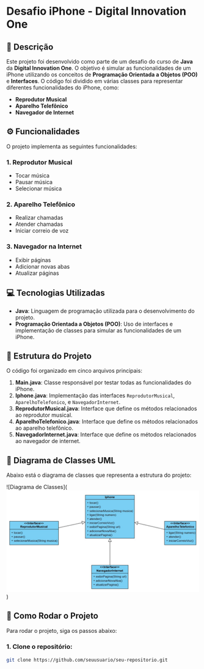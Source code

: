 # Desafio iPhone - Digital Innovation One

## 📜 Descrição

Este projeto foi desenvolvido como parte de um desafio do curso de **Java** da **Digital Innovation One**. O objetivo é simular as funcionalidades de um iPhone utilizando os conceitos de **Programação Orientada a Objetos (POO)** e **Interfaces**. O código foi dividido em várias classes para representar diferentes funcionalidades do iPhone, como:

- **Reprodutor Musical**
- **Aparelho Telefônico**
- **Navegador de Internet**

## ⚙️ Funcionalidades

O projeto implementa as seguintes funcionalidades:

### 1. **Reprodutor Musical**
- Tocar música
- Pausar música
- Selecionar música

### 2. **Aparelho Telefônico**
- Realizar chamadas
- Atender chamadas
- Iniciar correio de voz

### 3. **Navegador na Internet**
- Exibir páginas
- Adicionar novas abas
- Atualizar páginas

## 💻 Tecnologias Utilizadas

- **Java**: Linguagem de programação utilizada para o desenvolvimento do projeto.
- **Programação Orientada a Objetos (POO)**: Uso de interfaces e implementação de classes para simular as funcionalidades de um iPhone.

## 📂 Estrutura do Projeto

O código foi organizado em cinco arquivos principais:

1. **Main.java**: Classe responsável por testar todas as funcionalidades do iPhone.
2. **Iphone.java**: Implementação das interfaces `ReprodutorMusical`, `AparelhoTelefonico`, e `NavegadorInternet`.
3. **ReprodutorMusical.java**: Interface que define os métodos relacionados ao reprodutor musical.
4. **AparelhoTelefonico.java**: Interface que define os métodos relacionados ao aparelho telefônico.
5. **NavegadorInternet.java**: Interface que define os métodos relacionados ao navegador de internet.

## 🧩 Diagrama de Classes UML

Abaixo está o diagrama de classes que representa a estrutura do projeto:

![Diagrama de Classes](![Diagrama de Classes](src/diagrama-classes.jpg)
)

## 🚀 Como Rodar o Projeto

Para rodar o projeto, siga os passos abaixo:

### 1. Clone o repositório:
```bash
git clone https://github.com/seuusuario/seu-repositorio.git